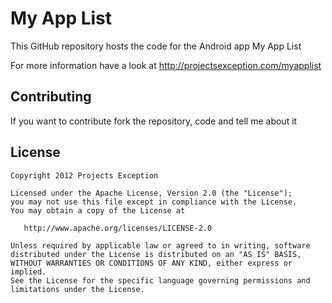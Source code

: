 My App List
========================

This GitHub repository hosts the code for the Android app My App List

For more information have a look at http://projectsexception.com/myapplist

Contributing
------------

If you want to contribute fork the repository, code and tell me about it

License
-------

    Copyright 2012 Projects Exception

    Licensed under the Apache License, Version 2.0 (the "License");
    you may not use this file except in compliance with the License.
    You may obtain a copy of the License at

       http://www.apache.org/licenses/LICENSE-2.0

    Unless required by applicable law or agreed to in writing, software
    distributed under the License is distributed on an "AS IS" BASIS,
    WITHOUT WARRANTIES OR CONDITIONS OF ANY KIND, either express or implied.
    See the License for the specific language governing permissions and
    limitations under the License.
